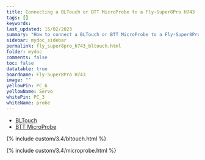 ```yaml
---
title: Connecting a BLTouch or BTT MicroProbe to a Fly-Super8Pro H743
tags: []
keywords: 
last_updated: 15/02/2023
summary: "How to connect a BLTouch or BTT MicroProbe to a Fly-Super8Pro H743"
sidebar: mydoc_sidebar
permalink: fly_super8pro_h743_bltouch.html
folder: mydoc
comments: false
toc: false
datatable: true
boardname: Fly-Super8Pro H743
image: ""
yellowPin: PC_6
yellowName: Servo
whitePin: PC_3
whiteName: probe
---
```


<ul id="profileTabs" class="nav nav-tabs">
  <li class="active"><a class="noCrossRef" href="#bltouch" data-toggle="tab">BLTouch</a></li>  
	<li><a class="noCrossRef" href="#micro" data-toggle="tab">BTT MicroProbe</a></li>
</ul>
  <div class="tab-content">
<div role="tabpanel" class="tab-pane active" id="bltouch" markdown="1">

{% include custom/3.4/bltouch.html %}

</div>

<div role="tabpanel" class="tab-pane" id="micro" markdown="1">

{% include custom/3.4/microprobe.html %}

</div>

</div>
